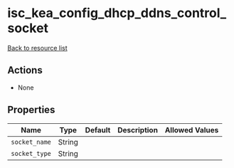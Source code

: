 # isc_kea_config_dhcp_ddns_control_socket

[Back to resource list](../README.md#resources)

## Actions

- None

## Properties

| Name          | Type   | Default | Description | Allowed Values |
| ------------- | ------ | ------- | ----------- | -------------- |
| `socket_name` | String |         |             |                |
| `socket_type` | String |         |             |                |
